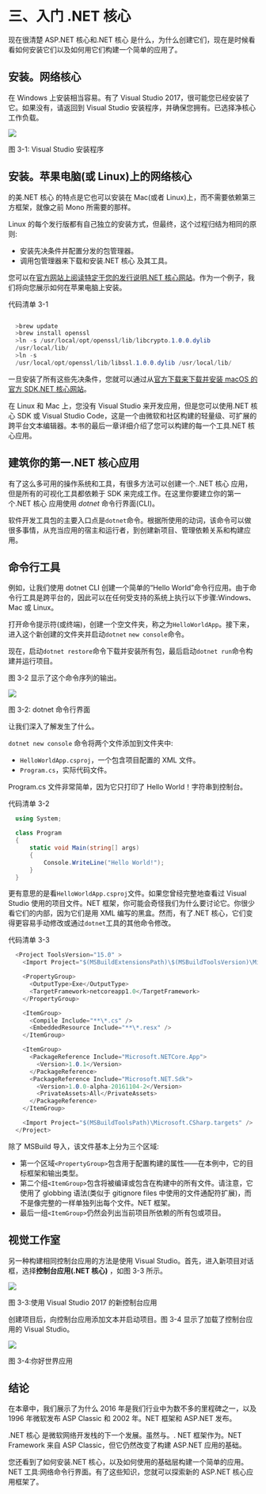 # 三、入门 .NET 核心

现在很清楚 ASP.NET 核心和.NET 核心 是什么，为什么创建它们，现在是时候看看如何安装它们以及如何用它们构建一个简单的应用了。

## 安装。网络核心

在 Windows 上安装相当容易。有了 Visual Studio 2017，很可能您已经安装了它。如果没有，请返回到 Visual Studio 安装程序，并确保您拥有。已选择净核心工作负载。

![](img/image001.png)

图 3-1: Visual Studio 安装程序

## 安装。苹果电脑(或 Linux)上的网络核心

的美.NET 核心 的特点是它也可以安装在 Mac(或者 Linux)上，而不需要依赖第三方框架，就像之前 Mono 所需要的那样。

Linux 的每个发行版都有自己独立的安装方式，但最终，这个过程归结为相同的原则:

*   安装先决条件并配置分发的包管理器。
*   调用包管理器来下载和安装.NET 核心 及其工具。

您可以在[官方网站上阅读特定于您的发行说明.NET 核心网站](https://www.microsoft.com/net/core)。作为一个例子，我们将向您展示如何在苹果电脑上安装。

代码清单 3-1

```cs

  >brew update
  >brew install openssl
  >ln -s /usr/local/opt/openssl/lib/libcrypto.1.0.0.dylib
  /usr/local/lib/
  >ln -s
  /usr/local/opt/openssl/lib/libssl.1.0.0.dylib /usr/local/lib/

```

一旦安装了所有这些先决条件，您就可以通过从[官方下载来下载并安装 macOS 的官方 SDK.NET 核心网站](https://www.microsoft.com/net/core)。

在 Linux 和 Mac 上，您没有 Visual Studio 来开发应用，但是您可以使用.NET 核心 SDK 或 Visual Studio Code，这是一个由微软和社区构建的轻量级、可扩展的跨平台文本编辑器。本书的最后一章详细介绍了您可以构建的每一个工具.NET 核心应用。

## 建筑你的第一.NET 核心应用

有了这么多可用的操作系统和工具，有很多方法可以创建一个..NET 核心 应用，但是所有的可视化工具都依赖于 SDK 来完成工作。在这里你要建立你的第一个.NET 核心 应用使用 *dotnet* 命令行界面(CLI)。

软件开发工具包的主要入口点是`dotnet`命令。根据所使用的动词，该命令可以做很多事情，从充当应用的宿主和运行者，到创建新项目、管理依赖关系和构建应用。

## 命令行工具

例如，让我们使用 dotnet CLI 创建一个简单的“Hello World”命令行应用。由于命令行工具是跨平台的，因此可以在任何受支持的系统上执行以下步骤:Windows、Mac 或 Linux。

打开命令提示符(或终端)，创建一个空文件夹，称之为`HelloWorldApp`。接下来，进入这个新创建的文件夹并启动`dotnet` `new console`命令。

现在，启动`dotnet restore`命令下载并安装所有包，最后启动`dotnet run`命令构建并运行项目。

图 3-2 显示了这个命令序列的输出。

![](img/image002.png)

图 3-2: dotnet 命令行界面

让我们深入了解发生了什么。

`dotnet new console` 命令将两个文件添加到文件夹中:

*   `HelloWorldApp.csproj`，一个包含项目配置的 XML 文件。
*   `Program.cs`，实际代码文件。

Program.cs 文件非常简单，因为它只打印了 Hello World！字符串到控制台。

代码清单 3-2

```cs
  using System;

  class Program
  {
      static void Main(string[] args)
      {
          Console.WriteLine("Hello World!");
      }
  }

```

更有意思的是看`HelloWorldApp.csproj`文件。如果您曾经完整地查看过 Visual Studio 使用的项目文件。NET 框架，你可能会奇怪我们为什么要讨论它。你很少看它们的内部，因为它们是用 XML 编写的黑盒。然而，有了.NET 核心，它们变得更容易手动修改或通过`dotnet`工具的其他命令修改。

代码清单 3-3

```cs
  <Project ToolsVersion="15.0" >
    <Import Project="$(MSBuildExtensionsPath)\$(MSBuildToolsVersion)\Microsoft.Common.props" />

    <PropertyGroup>
      <OutputType>Exe</OutputType>
      <TargetFramework>netcoreapp1.0</TargetFramework>
    </PropertyGroup>

    <ItemGroup>
      <Compile Include="**\*.cs" />
      <EmbeddedResource Include="**\*.resx" />
    </ItemGroup>

    <ItemGroup>
      <PackageReference Include="Microsoft.NETCore.App">
        <Version>1.0.1</Version>
      </PackageReference>
      <PackageReference Include="Microsoft.NET.Sdk">
        <Version>1.0.0-alpha-20161104-2</Version>
        <PrivateAssets>All</PrivateAssets>
      </PackageReference>
    </ItemGroup>

    <Import Project="$(MSBuildToolsPath)\Microsoft.CSharp.targets" />
  </Project>

```

除了 MSBuild 导入，该文件基本上分为三个区域:

*   第一个区域`<PropertyGroup>`包含用于配置构建的属性——在本例中，它的目标框架和输出类型。
*   第二个组`<ItemGroup>`包含将被编译或包含在构建中的所有文件。请注意，它使用了 globbing 语法(类似于 gitignore files 中使用的文件通配符扩展)，而不是像完整的一样单独列出每个文件。NET 框架。
*   最后一组`<ItemGroup>`仍然会列出当前项目所依赖的所有包或项目。

## 视觉工作室

另一种构建相同控制台应用的方法是使用 Visual Studio。首先，进入新项目对话框，选择**控制台应用(.NET 核心)** ，如图 3-3 所示。

![](img/image003.png)

图 3-3:使用 Visual Studio 2017 的新控制台应用

创建项目后，向控制台应用添加文本并启动项目。图 3-4 显示了加载了控制台应用的 Visual Studio。

![](img/image004.png)

图 3-4:你好世界应用

## 结论

在本章中，我们展示了为什么 2016 年是我们行业中为数不多的里程碑之一，以及 1996 年微软发布 ASP Classic 和 2002 年。NET 框架和 ASP.NET 发布。

.NET 核心 是微软网络开发栈的下一个发展。虽然与。. NET 框架作为。NET Framework 来自 ASP Classic，但它仍然改变了构建 ASP.NET 应用的基础。

您还看到了如何安装.NET 核心，以及如何使用的基础层构建一个简单的应用。NET 工具:网络命令行界面。有了这些知识，您就可以探索新的 ASP.NET 核心应用框架了。